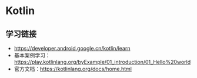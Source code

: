 # Kotlin

## 学习链接

- <https://developer.android.google.cn/kotlin/learn>
- 基本案例学习：<https://play.kotlinlang.org/byExample/01_introduction/01_Hello%20world>
- 官方文档：<https://kotlinlang.org/docs/home.html>